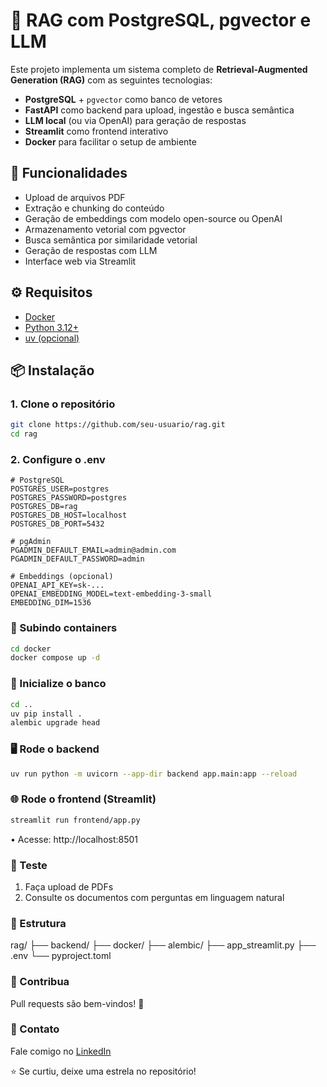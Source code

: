 # 📄 RAG com PostgreSQL, pgvector e LLM

Este projeto implementa um sistema completo de **Retrieval-Augmented Generation (RAG)** com as seguintes tecnologias:

- **PostgreSQL** + `pgvector` como banco de vetores  
- **FastAPI** como backend para upload, ingestão e busca semântica  
- **LLM local** (ou via OpenAI) para geração de respostas  
- **Streamlit** como frontend interativo  
- **Docker** para facilitar o setup de ambiente

## 🚀 Funcionalidades

- Upload de arquivos PDF  
- Extração e chunking do conteúdo  
- Geração de embeddings com modelo open-source ou OpenAI  
- Armazenamento vetorial com pgvector  
- Busca semântica por similaridade vetorial  
- Geração de respostas com LLM  
- Interface web via Streamlit

## ⚙️ Requisitos

- [Docker](https://www.docker.com/)  
- [Python 3.12+](https://www.python.org/downloads/)  
- [uv (opcional)](https://github.com/astral-sh/uv)

## 📦 Instalação

### 1. Clone o repositório

```bash
git clone https://github.com/seu-usuario/rag.git
cd rag
```

### 2. Configure o .env

```dotenv
# PostgreSQL
POSTGRES_USER=postgres
POSTGRES_PASSWORD=postgres
POSTGRES_DB=rag
POSTGRES_DB_HOST=localhost
POSTGRES_DB_PORT=5432

# pgAdmin
PGADMIN_DEFAULT_EMAIL=admin@admin.com
PGADMIN_DEFAULT_PASSWORD=admin

# Embeddings (opcional)
OPENAI_API_KEY=sk-...
OPENAI_EMBEDDING_MODEL=text-embedding-3-small
EMBEDDING_DIM=1536
```

### 🐳 Subindo containers

```bash
cd docker
docker compose up -d
```

### 🧠 Inicialize o banco

```bash
cd ..
uv pip install .
alembic upgrade head
```
### 🖥️ Rode o backend

```bash
uv run python -m uvicorn --app-dir backend app.main:app --reload
```

### 🌐 Rode o frontend (Streamlit)

```bash
streamlit run frontend/app.py
```

•	Acesse: http://localhost:8501

### 🧪 Teste

1.	Faça upload de PDFs
2.	Consulte os documentos com perguntas em linguagem natural

### 📁 Estrutura

rag/
├── backend/
├── docker/
├── alembic/
├── app_streamlit.py
├── .env
└── pyproject.toml

### 🤝 Contribua

Pull requests são bem-vindos! 🙌

### 💬 Contato

Fale comigo no [LinkedIn](https://www.linkedin.com/in/luciano-borges/)

⭐ Se curtiu, deixe uma estrela no repositório!
